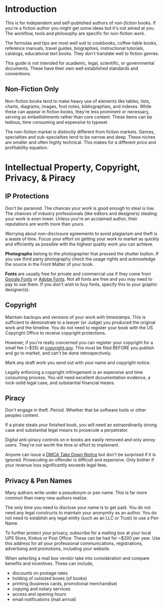 # Introduction

This is for independent and self-published authors of *non-fiction* books. If you're a fiction author you might get some ideas but it's not aimed at you. The workflow, tools and philosophy are specific for non-fiction work.

The formulas and tips are most well suit to cookbooks, coffee-table books, reference manuals, travel guides, biographies, instructional tutorials, catalogs, educational text books. They don't translate well to fiction genres.

This guide is not intended for academic, legal, scientific, or governmental documents. These have their own well established standards and conventions.

## Non-Fiction Only
Non-fiction books tend to make heavy use of elements like tables, lists, charts, diagrams, images, foot notes, bibliographies, and indexes. While these can appear in fiction books, they're less prominent or necessary, serving as embellishments rather than core content. These items can be tedious, time consuming and expensive to typeset. 

The non-fiction market is distinctly different from fiction markets. Genres, specialties and sub-specialties tend to be narrow and deep. These niches are smaller and often highly technical.
This makes for a different price and profitability equation.

# Intellectual Property, Copyright, Privacy, & Piracy

## IP Protections
Don't be paranoid. The chances your work is good enough to steal is low. The chances of industry professionals (like editors and designers) stealing your work is even lower. Unless you're an acclaimed author, their reputations are worth more than yours. 

Worrying about non-disclosure agreements to avoid plagiarism and theft is a waste of time. Focus your effort on getting your work to market as quickly and efficiently  as possible with the highest quality work you can achieve. 

**Photographs** belong to the photographer that pressed the shutter button. If you use third party photography check the usage rights and acknowledge the source in the Front Matter of your book.

**Fonts** are usually free for private and commercial use if they come from [Google Fonts](https://fonts.google.com/) or [Adobe Fonts](https://fonts.adobe.com/fonts). Not all fonts are free and you may need to pay to use them. If you don't wish to buy fonts, specify this to your graphic designer(s).

## Copyright
Maintain backups and versions of your work with timestamps. This is sufficient to demonstrate to a lawyer (or Judge) you produced the original work and the timeline. You do not need to register your book with the US Copyright Office to receive copyright protections. 

However, if you're really concerned you can register your copyright for a small fee (~$35) at [copyright.gov](https://www.copyright.gov/). This must be filed BEFORE you publish and go to market, and can't be done retrospectively.

Mark any draft work you send out with your name and copyright notice.

Legally enforcing a copyright infringement is an expensive and time consuming process. You will need excellent documentation evidence, a rock-solid legal case, and substantial financial means.

## Piracy
Don't engage in theft. Period. Whether that be software tools or other peoples content.

If a pirate steals your finished book, you will need an extraordinarily strong case and substantial legal means to prosecute a perpetrator.

Digital anti-piracy controls on e-books are easily removed and only annoy users. They're not worth the time or effort to implement.

Anyone can issue a [DMCA Take Down Notice](https://www.dmca.com/FAQ/What-is-a-DMCA-Takedown) but don't be surprised if it is ignored. Prosecuting an offender is difficult and expensive. Only bother if your revenue loss significantly exceeds legal fees.

##  Privacy & Pen Names
Many authors write under a pseudonym or pen name. This is far more common than many new authors realize.

The only time you need to disclose your name is to get paid. You do not need any legal constructs to maintain your anonymity as an author. You do not need to establish any legal entity (such as an LLC or Trust) to use a Pen Name.

To further protect your privacy, subscribe for a mailing box at your local UPS Store, Kinkos or Post Office. These can be had for ~$200 per year. Use this address for all your professional communications, registrations, advertising and promotions, including your website. 

When selecting a mail box vendor take into consideration and compare benefits and incentives. These can include,
* discounts on postage rates
* holding of outsized boxes (of books) 
* printing (business cards, promotional merchandise)
* copying and notary services
* access and opening hours
* email notifications (mail arrival) 